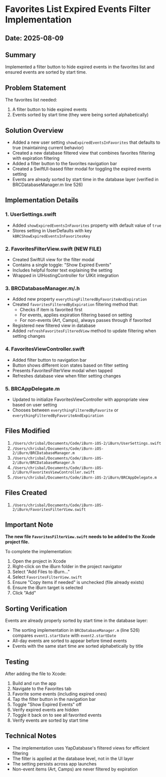 # Favorites List Expired Events Filter Implementation

## Date: 2025-08-09

## Summary
Implemented a filter button to hide expired events in the favorites list and ensured events are sorted by start time.

## Problem Statement
The favorites list needed:
1. A filter button to hide expired events
2. Events sorted by start time (they were being sorted alphabetically)

## Solution Overview
- Added a new user setting `showExpiredEventsInFavorites` that defaults to true (maintaining current behavior)
- Created a new database filtered view that combines favorites filtering with expiration filtering
- Added a filter button to the favorites navigation bar
- Created a SwiftUI-based filter modal for toggling the expired events setting
- Events are already sorted by start time in the database layer (verified in BRCDatabaseManager.m line 526)

## Implementation Details

### 1. UserSettings.swift
- Added `showExpiredEventsInFavorites` property with default value of `true`
- Stores setting in UserDefaults with key `kBRCShowExpiredEventsInFavoritesKey`

### 2. FavoritesFilterView.swift (NEW FILE)
- Created SwiftUI view for the filter modal
- Contains a single toggle: "Show Expired Events"
- Includes helpful footer text explaining the setting
- Wrapped in UIHostingController for UIKit integration

### 3. BRCDatabaseManager.m/.h
- Added new property `everythingFilteredByFavoriteAndExpiration`
- Created `favoritesFilteredByExpiration` filtering method that:
  - Checks if item is favorited first
  - For events, applies expiration filtering based on setting
  - For non-events (Art, Camps), always passes through if favorited
- Registered new filtered view in database
- Added `refreshFavoritesFilteredView` method to update filtering when setting changes

### 4. FavoritesViewController.swift
- Added filter button to navigation bar
- Button shows different icon states based on filter setting
- Presents FavoritesFilterView modal when tapped
- Refreshes database view when filter setting changes

### 5. BRCAppDelegate.m
- Updated to initialize FavoritesViewController with appropriate view based on user setting
- Chooses between `everythingFilteredByFavorite` or `everythingFilteredByFavoriteAndExpiration`

## Files Modified
1. `/Users/chrisbal/Documents/Code/iBurn-iOS-2/iBurn/UserSettings.swift`
2. `/Users/chrisbal/Documents/Code/iBurn-iOS-2/iBurn/BRCDatabaseManager.m`
3. `/Users/chrisbal/Documents/Code/iBurn-iOS-2/iBurn/BRCDatabaseManager.h`
4. `/Users/chrisbal/Documents/Code/iBurn-iOS-2/iBurn/FavoritesViewController.swift`
5. `/Users/chrisbal/Documents/Code/iBurn-iOS-2/iBurn/BRCAppDelegate.m`

## Files Created
1. `/Users/chrisbal/Documents/Code/iBurn-iOS-2/iBurn/FavoritesFilterView.swift`

## Important Note
**The new file `FavoritesFilterView.swift` needs to be added to the Xcode project file.** 

To complete the implementation:
1. Open the project in Xcode
2. Right-click on the iBurn folder in the project navigator
3. Select "Add Files to iBurn..."
4. Select `FavoritesFilterView.swift`
5. Ensure "Copy items if needed" is unchecked (file already exists)
6. Ensure the iBurn target is selected
7. Click "Add"

## Sorting Verification
Events are already properly sorted by start time in the database layer:
- The sorting implementation in `BRCDatabaseManager.m` (line 526) compares `event1.startDate` with `event2.startDate`
- All-day events are sorted to appear before timed events
- Events with the same start time are sorted alphabetically by title

## Testing
After adding the file to Xcode:
1. Build and run the app
2. Navigate to the Favorites tab
3. Favorite some events (including expired ones)
4. Tap the filter button in the navigation bar
5. Toggle "Show Expired Events" off
6. Verify expired events are hidden
7. Toggle it back on to see all favorited events
8. Verify events are sorted by start time

## Technical Notes
- The implementation uses YapDatabase's filtered views for efficient filtering
- The filter is applied at the database level, not in the UI layer
- The setting persists across app launches
- Non-event items (Art, Camps) are never filtered by expiration